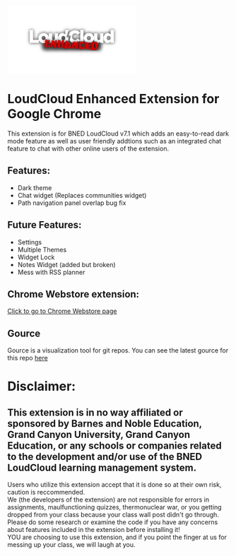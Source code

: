 ![logo](https://github.com/jadedkitty/LoudCloud-Enhanced-Extension/blob/master/logo.png)

# LoudCloud Enhanced Extension for Google Chrome
This extension is for BNED LoudCloud v7.1 which adds an easy-to-read dark mode feature as well as user friendly addtions such as an integrated chat feature to chat with other online users of the extension.

## Features:
 - Dark theme
 - Chat widget (Replaces communities widget)
 - Path navigation panel overlap bug fix
 
## Future Features:
 - Settings
 - Multiple Themes
 - Widget Lock
 - Notes Widget (added but broken)
 - Mess with RSS planner
 
## Chrome Webstore extension:
[Click to go to Chrome Webstore page](https://chrome.google.com/webstore/detail/loudcloud-enhanced/agmdpbckjjdnghbldagoiaaokcefkbmb)

## Gource
Gource is a visualization tool for git repos. You can see the latest gource for this repo [here](https://youtu.be/2TIBcEnUjRI)

# Disclaimer:
## This extension is in no way affiliated or sponsored by Barnes and Noble Education, Grand Canyon University, Grand Canyon Education, or any schools or companies related to the development and/or use of the BNED LoudCloud learning management system.
Users who utilize this extension accept that it is done so at their own risk, caution is reccommended.  
We (the developers of the extension) are not responsible for errors in assignments, maulfunctioning quizzes, thermonuclear war, or you getting dropped from your class because your class wall post didn't go through.  
Please do some research or examine the code if you have any concerns about features included in the extension before installing it!  
YOU are choosing to use this extension, and if you point the finger at us for messing up your class, we will laugh at you. 
